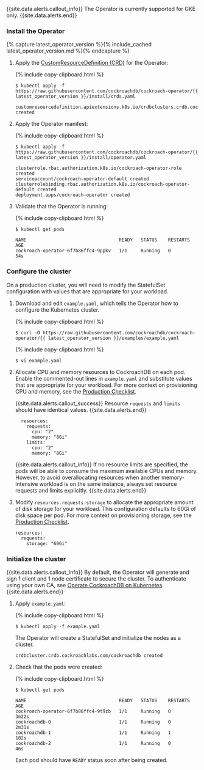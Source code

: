{{site.data.alerts.callout_info}}
The Operator is currently supported for GKE only.
{{site.data.alerts.end}}

### Install the Operator

{% capture latest_operator_version %}{% include_cached latest_operator_version.md %}{% endcapture %}

1. Apply the [CustomResourceDefinition (CRD)](https://kubernetes.io/docs/concepts/extend-kubernetes/api-extension/custom-resources/#customresourcedefinitions) for the Operator:

    {% include copy-clipboard.html %}
    ~~~ shell
    $ kubectl apply -f https://raw.githubusercontent.com/cockroachdb/cockroach-operator/{{ latest_operator_version }}/install/crds.yaml
    ~~~

    ~~~
    customresourcedefinition.apiextensions.k8s.io/crdbclusters.crdb.cockroachlabs.com created
    ~~~

1. Apply the Operator manifest:

    {% include copy-clipboard.html %}
    ~~~ shell
    $ kubectl apply -f https://raw.githubusercontent.com/cockroachdb/cockroach-operator/{{ latest_operator_version }}/install/operator.yaml
    ~~~

    ~~~
    clusterrole.rbac.authorization.k8s.io/cockroach-operator-role created
    serviceaccount/cockroach-operator-default created
    clusterrolebinding.rbac.authorization.k8s.io/cockroach-operator-default created
    deployment.apps/cockroach-operator created
    ~~~

1. Validate that the Operator is running:

    {% include copy-clipboard.html %}
	~~~ shell
	$ kubectl get pods
    ~~~

    ~~~
	NAME                                  READY   STATUS    RESTARTS   AGE
	cockroach-operator-6f7b86ffc4-9ppkv   1/1     Running   0          54s
	~~~

### Configure the cluster

On a production cluster, you will need to modify the StatefulSet configuration with values that are appropriate for your workload.

1. Download and edit `example.yaml`, which tells the Operator how to configure the Kubernetes cluster.

    {% include copy-clipboard.html %}
    ~~~ shell
    $ curl -O https://raw.githubusercontent.com/cockroachdb/cockroach-operator/{{ latest_operator_version }}/examples/example.yaml
    ~~~

    {% include copy-clipboard.html %}
    ~~~ shell
	$ vi example.yaml
	~~~

1. Allocate CPU and memory resources to CockroachDB on each pod. Enable the commented-out lines in `example.yaml` and substitute values that are appropriate for your workload. For more context on provisioning CPU and memory, see the [Production Checklist](recommended-production-settings.html#hardware).

    {{site.data.alerts.callout_success}}
    Resource `requests` and `limits` should have identical values. 
    {{site.data.alerts.end}}

    ~~~
      resources:
        requests:
          cpu: "2"
          memory: "8Gi"
        limits:
          cpu: "2"
          memory: "8Gi"
    ~~~

    {{site.data.alerts.callout_info}}
    If no resource limits are specified, the pods will be able to consume the maximum available CPUs and memory. However, to avoid overallocating resources when another memory-intensive workload is on the same instance, always set resource requests and limits explicitly.
    {{site.data.alerts.end}}

1. Modify `resources.requests.storage` to allocate the appropriate amount of disk storage for your workload. This configuration defaults to 60Gi of disk space per pod. For more context on provisioning storage, see the [Production Checklist](recommended-production-settings.html#storage).

    ~~~
    resources:
      requests:
        storage: "60Gi"
    ~~~

### Initialize the cluster

{{site.data.alerts.callout_info}}
By default, the Operator will generate and sign 1 client and 1 node certificate to secure the cluster. To authenticate using your own CA, see [Operate CockroachDB on Kubernetes](../v21.1/operate-cockroachdb-kubernetes.html#use-a-custom-ca).
{{site.data.alerts.end}}

1. Apply `example.yaml`:

    {% include copy-clipboard.html %}
	~~~ shell
	$ kubectl apply -f example.yaml
	~~~

    The Operator will create a StatefulSet and initialize the nodes as a cluster.

    ~~~
    crdbcluster.crdb.cockroachlabs.com/cockroachdb created
    ~~~

1. Check that the pods were created:

    {% include copy-clipboard.html %}
	~~~ shell
	$ kubectl get pods
	~~~

	~~~
	NAME                                  READY   STATUS    RESTARTS   AGE
	cockroach-operator-6f7b86ffc4-9t9zb   1/1     Running   0          3m22s
	cockroachdb-0                         1/1     Running   0          2m31s
	cockroachdb-1                         1/1     Running   1          102s
	cockroachdb-2                         1/1     Running   0          46s
	~~~

    Each pod should have `READY` status soon after being created.